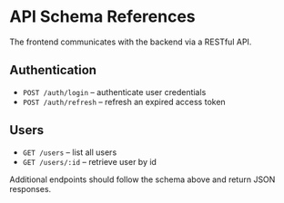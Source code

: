 # API Schema References

The frontend communicates with the backend via a RESTful API.

## Authentication
- `POST /auth/login` – authenticate user credentials
- `POST /auth/refresh` – refresh an expired access token

## Users
- `GET /users` – list all users
- `GET /users/:id` – retrieve user by id

Additional endpoints should follow the schema above and return JSON responses.
